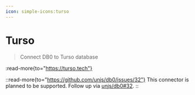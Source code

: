 ```yaml
---
icon: simple-icons:turso
---
```


# Turso

> Connect DB0 to Turso database

:read-more{to="https://turso.tech"}

::read-more{to="https://github.com/unjs/db0/issues/32"}
This connector is planned to be supported. Follow up via [unjs/db0#32](https://github.com/unjs/db0/issues/32).
::
